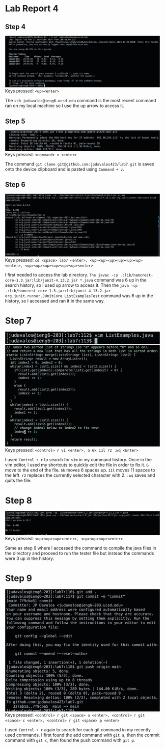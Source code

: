 # Lab Report 4

## Step 4

![Image](lab-report-4-pics/step4.png)
Keys pressed: `<up><enter>`

The `ssh judavalos@ieng6.ucsd.edu` command is the most recent command ran on my local machine so I use the up arrow to access it.

## Step 5

![Image](lab-report-4-pics/step5.png)
Keys pressed: `<command> v <enter>`

The command `git clone git@github.com:jpdavalos423/lab7.git` is saved onto the device clipboard and is pasted using `Command + v`.

## Step 6

![Image](lab-report-4-pics/step6.png)
Keys pressed: `cd <space> lab7 <enter>, <up><up><up><up><up><up><enter>, <up><up><up><up><up><up><enter>`

I first needed to access the lab directory. `The javac -cp .:lib/hamcrest-core-1.3.jar:lib/junit-4.13.2.jar *.java` command was 6 up in the search history, so I used up arrow to access it. Then the `java -cp .:lib/hamcrest-core-1.3.jar:lib/junit-4.13.2.jar org.junit.runner.JUnitCore ListExamplesTest` command was 6 up in the history, so I accessed and ran it in the same way.

# Step 7

![Image](lab-report-4-pics/step7-1.png)![Image](lab-report-4-pics/step7-2.png)
Keys pressed: `<control> r vi <enter>, G 6k 11l r2 :wq <Enter>`

I used `Control + r` to search for `vim` in my command history. Once in the vim editor, I used my shortcuts to quickly edit the file in order to fix it. `G` move to the end of the file. `6k` moves 6 spaces up. `11l` moves 11 spaces to the left. `r2` replaces the currently selected character with 2. `:wq` saves and quits the file.

# Step 8

![Image](lab-report-4-pics/step8.png)
Keys pressed: `<up><up><up><enter>, <up><up><up><enter>`

Same as step 6 where I accessed the command to compile the java files in the directory and proceed to run the tester file but instead the commands were 3 up in the history.

# Step 9

![Image](lab-report-4-pics/step9.png)
Keys pressed: `<control> r git <space> a <enter>, <control> r git <space> c <enter>, <control> r git <space> p <enter>`

I used `Control + r` again to search for each git command in my recently used commands. I first found the add command with `git a`, then the commit command with `git c`, then found the push command with `git p`.



